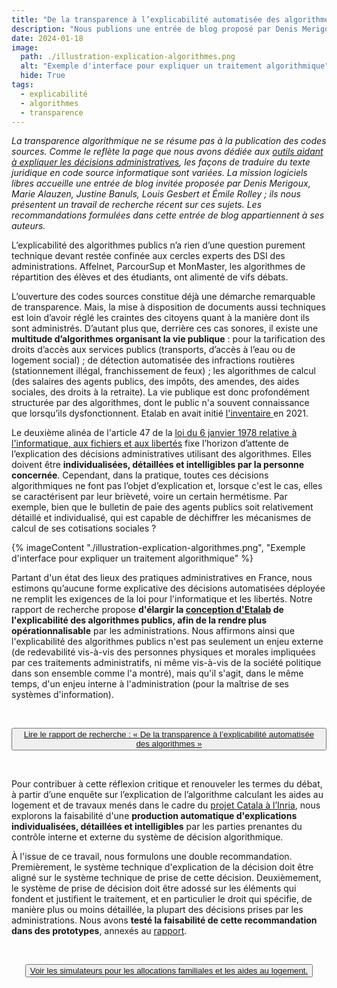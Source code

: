 ```yaml
---
title: "De la transparence à l’explicabilité automatisée des algorithmes"
description: "Nous publions une entrée de blog proposé par Denis Merigoux, qui présente des travaux relatifs à l'explicabilité des décisions administratives"
date: 2024-01-18
image:
  path: ./illustration-explication-algorithmes.png
  alt: "Exemple d'interface pour expliquer un traitement algorithmique"
  hide: True
tags:
  - explicabilité
  - algorithmes
  - transparence
---
```


*La transparence algorithmique ne se résume pas à la publication des codes sources. Comme le reflète la page que nous avons dédiée aux [outils aidant à expliquer les décisions administratives](https://code.gouv.fr/fr/explicabilite/), les façons de traduire du texte juridique en code source informatique sont variées. La mission logiciels libres accueille une entrée de blog invitée proposée par Denis Merigoux, Marie Alauzen, Justine Banuls, Louis Gesbert et Émile Rolley ; ils nous présentent un travail de recherche récent sur ces sujets. Les recommandations formulées dans cette entrée de blog appartiennent à ses auteurs.*

L’explicabilité des algorithmes publics n’a rien d’une question purement technique devant restée confinée aux cercles experts des DSI des administrations. Affelnet, ParcourSup et MonMaster, les algorithmes de répartition des élèves et des étudiants, ont alimenté de vifs débats.

L’ouverture des codes sources constitue déjà une démarche remarquable de transparence. Mais, la mise à disposition de documents aussi techniques est loin d’avoir réglé les craintes des citoyens quant à la manière dont ils sont administrés. D’autant plus que, derrière ces cas sonores, il existe une **multitude d’algorithmes organisant la vie publique** : pour la tarification des droits d’accès aux services publics (transports, d’accès à l’eau ou de logement social) ; de détection automatisée des infractions routières (stationnement illégal, franchissement de feux) ; les algorithmes de calcul (des salaires des agents publics, des impôts, des amendes, des aides sociales, des droits à la retraite). La vie publique est donc profondément structurée par des algorithmes, dont le public n'a souvent connaissance que lorsqu’ils dysfonctionnent. Etalab en avait initié [l'inventaire ](https://www.etalab.gouv.fr/faire-linventaire-des-algorithmes-publics-point-detape-sur-les-actions-detalab/) en 2021.

Le deuxième alinéa de l'article 47 de la [loi du 6 janvier 1978 relative à l'informatique, aux fichiers et aux libertés](https://www.legifrance.gouv.fr/loda/article_lc/LEGIARTI000037823131) fixe l’horizon d’attente de l’explication des décisions administratives utilisant des algorithmes. Elles doivent être **individualisées, détaillées et intelligibles par la personne concernée**. Cependant, dans la pratique, toutes ces décisions algorithmiques ne font pas l’objet d’explication et, lorsque c'est le cas, elles se caractérisent par leur brièveté, voire un certain hermétisme. Par exemple, bien que le bulletin de paie des agents publics soit relativement détaillé et individualisé, qui est capable de déchiffrer les mécanismes de calcul de ses cotisations sociales ?

{% imageContent "./illustration-explication-algorithmes.png", "Exemple d'interface pour expliquer un traitement algorithmique" %}

Partant d'un état des lieux des pratiques administratives en France, nous estimons qu’aucune forme explicative des décisions automatisées déployée ne remplit les exigences de la loi pour l'informatique et les libertés. Notre rapport de recherche propose **d'élargir la [conception d'Etalab](https://guides.etalab.gouv.fr/algorithmes/) de l'explicabilité des algorithmes publics, afin de la rendre plus opérationnalisable** par les administrations. Nous affirmons ainsi que l'explicabilité des algorithmes publics n'est pas seulement un enjeu externe (de redevabilité vis-à-vis des personnes physiques et morales impliquées par ces traitements administratifs, ni même vis-à-vis de la société politique dans son ensemble comme l'a montré), mais qu'il s'agit, dans le même temps, d'un enjeu interne à l'administration (pour la maîtrise de ses systèmes d'information).

<br/>
<p>
  <center>
    <button class="fr-btn fr-btn--secondary">
      <a title="Lire le rapport de recherche" href="https://inria.hal.science/hal-04391612">Lire le rapport de recherche : « De la transparence à l’explicabilité automatisée des algorithmes »</a>
    </button>
  </center> 
</p>
<br/>

Pour contribuer à cette réflexion critique et renouveler les termes du débat, à partir d’une enquête sur l’explication de l’algorithme calculant les aides au logement et de travaux menés dans le cadre du [projet Catala à l’Inria](https://catala-lang.org/fr/), nous explorons la faisabilité d'une **production automatique d'explications individualisées, détaillées et intelligibles** par les parties prenantes du contrôle interne et externe du système de décision algorithmique.

À l'issue de ce travail, nous formulons une double recommandation. Premièrement, le système technique d'explication de la décision doit être aligné sur le système technique de prise de cette décision. Deuxièmement, le système de prise de décision doit être adossé sur les éléments qui fondent et justifient le traitement, et en particulier le droit qui spécifie, de manière plus ou moins détaillée, la plupart des décisions prises par les administrations. Nous avons **testé la faisabilité de cette recommandation dans des prototypes**, annexés au [rapport](https://inria.hal.science/hal-04391612).

<br/>
<p>
  <center>
    <button class="fr-btn fr-btn--secondary">
      <a title="Voir la démo en ligne" href="https://code.gouv.fr/demos/catala/">Voir les simulateurs pour les allocations familiales et les aides au logement.</a>
    </button>
  </center> 
</p>
